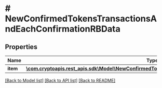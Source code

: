 # # NewConfirmedTokensTransactionsAndEachConfirmationRBData

## Properties

Name | Type | Description | Notes
------------ | ------------- | ------------- | -------------
**item** | [**\com.cryptoapis.rest_apis.sdk\Model\NewConfirmedTokensTransactionsAndEachConfirmationRBDataItem**](NewConfirmedTokensTransactionsAndEachConfirmationRBDataItem.md) |  |

[[Back to Model list]](../../README.md#models) [[Back to API list]](../../README.md#endpoints) [[Back to README]](../../README.md)
